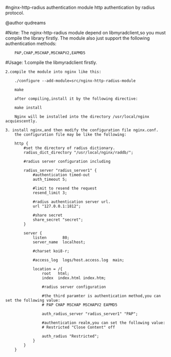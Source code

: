 #nginx-http-radius authentication module
    http authentication by radius protocol.

@author qudreams

#Note:
    The nginx-http-radius module depend on libmyradclient,so you must compile the library firstly.
    The module also just support the following authentication methods:
        
        PAP,CHAP,MSCHAP,MSCHAPV2,EAPMD5
#Usage:
    1.compile the libmyradclient firstly.

    2.compile the module into nginx like this:

        ./configure --add-module=src/nginx-http-radius-module
        
        make

        after compiling,install it by the following directive:

        make install
        
        Nginx will be installed into the directory /usr/local/nginx acquiescently.

    3. install nginx,and then modify the configuration file nginx.conf.
        the configuration file may be like the following:
        
        http {
            #set the directory of radius dictionary.
            radius_dict_directory "/usr/local/nginx/raddb/";

            #radius server configuration including

            radius_server "radius_server1" {
                #authentication timed-out
                auth_timeout 5;

                #limit to resend the request
                resend_limit 3;

                #radius authentication server url.
                url "127.0.0.1:1812";

                #share secret
                share_secret "secret";
            }

            server {
                listen       80;
                server_name  localhost;

                #charset koi8-r;

                #access_log  logs/host.access.log  main;

                location = /{
                    root   html;
                    index  index.html index.htm;

                    #radius server configuration
                    
                    #the third paramter is authentication method,you can set the following value:
                    # PAP CHAP MSCHAP MSCHAPV2 EAPMD5
                    
                    auth_radius_server "radius_server1" "PAP";
                    
                    #authentication realm,you can set the following value:
                    # Restricted "Close Content" off
                    
                    auth_radius "Restricted";
                } 
            }
        }
